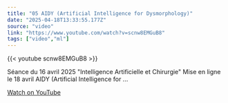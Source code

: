 ```yaml
---
title: "05 AIDY (Artificial Intelligence for Dysmorphology)"
date: "2025-04-18T13:33:55.177Z"
source: "video"
link: "https://www.youtube.com/watch?v=scnw8EMGuB8"
tags: ["video","ml"]
---
```


{{< youtube scnw8EMGuB8 >}}

Séance du 16 avril 2025 \"Intelligence Artificielle et Chirurgie\" Mise en ligne le 18 avril AIDY (Artificial Intelligence for ...

[Watch on YouTube](https://www.youtube.com/watch?v=scnw8EMGuB8)
